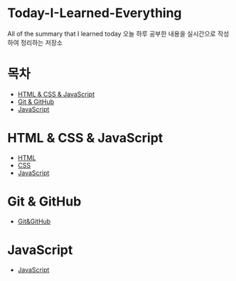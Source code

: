 <h1>Today-I-Learned-Everything</h1>

All of  the summary that I learned today
오늘 하루 공부한 내용을 실시간으로 작성하여 정리하는 저장소

<h1>목차</h1>

- [HTML & CSS & JavaScript](#html--css--javascript)
- [Git & GitHub](#git--github)
- [JavaScript](#javascript)


# HTML & CSS & JavaScript
- [HTML](HTML%20&%20CSS%20&%20JavaScript/HTML/html.md)
- [CSS](HTML%20&%20CSS%20&%20JavaScript/CSS/css.md)
- [JavaScript](HTML%20&%20CSS%20&%20JavaScript/JavaScript/javascript.md)

# Git & GitHub
- [Git&GitHub](Git%20&%20GitHub/Git.md)

# JavaScript
- [JavaScript](JavaScript/Do%20it!%20자바스크립트%20입문.md)